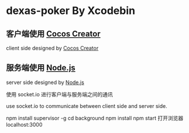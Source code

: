 # dexas-poker By Xcodebin
## 客户端使用 [Cocos Creator](http://www.cocos.com/creator)
client side designed by [Cocos Creator](http://www.cocos.com/creator)
## 服务端使用 [Node.js](https://github.com/nodejscn/node-api-cn)
server side designed by [Node.js](https://github.com/nodejscn/node-api-cn)

使用 socket.io 进行客户端与服务端之间的通讯

use socket.io to communicate between client side and server side.

npm install supervisor -g
cd background
npm install
npm start
打开浏览器 localhost:3000